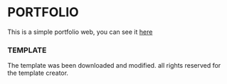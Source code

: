 # PORTFOLIO

This is a simple portfolio web, you can see it [here](https://termisenpai.github.io/ "TermiSenpai portfolio")



### TEMPLATE
The template was been downloaded and modified. all rights reserved for the template creator.

